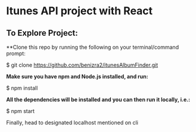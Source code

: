 # **Itunes API project with React**

## **To Explore Project:**

**Clone this repo by running the following on your terminal/command prompt:

$ git clone https://github.com/benizra2/itunesAlbumFinder.git

**Make sure you have npm and Node.js installed, and run:**

$ npm install

**All the dependencies will be installed and you can then run it locally, i.e.:**

$ npm start

Finally, head to designated localhost mentioned on cli

